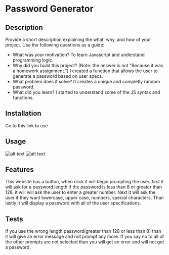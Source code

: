 # Password Generator

## Description

Provide a short description explaining the what, why, and how of your project. Use the following questions as a guide:

- What was your motivation?
To learn Javascript and understand programming logic.
- Why did you build this project? (Note: the answer is not "Because it was a homework assignment.")
I created a function that allows the user to generate a password based on user specs.
- What problem does it solve?
It creates a unique and completly random password.
- What did you learn?
I started to understand some of the JS syntax and functions.

## Installation

Go to this link to use 

## Usage

![alt text](/password-gen-homework-3/friendly-parakeet/assets/code%20screenshot.png)
![alt text](/password-gen-homework-3/friendly-parakeet/assets/website.png)

## Features

This website has a button, when click it will begin prompting the user. first it will ask for a password length if the password is less than 8 or greater than 128, it will will ask the user to enter a greater number. Next it will ask the user if they want lowercase, upper case, numbers, special characters. Than lastly it will display a password with all of the user specifications.


## Tests

If you use the wrong length password(greater than 128 or less than 8) than it will give an error message and not prompt any more. If you say no to all of the other prompts
are not selected than you will get an error and will not get a password.